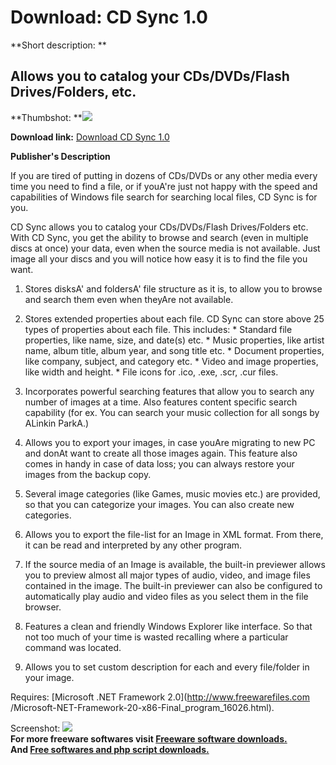# Download: CD Sync 1.0

**Short description: **

## Allows you to catalog your CDs/DVDs/Flash Drives/Folders, etc.

  
**Thumbshot: **![](http://www.freewarefiles.com/screenshot/cd_sync_md.jpg)   
  
**Download link:** [Download CD Sync 1.0](http://freesoftwares.boysofts.com/CD-Sync_program_57600.html)  
  

**Publisher's Description**  
  

If you are tired of putting in dozens of CDs/DVDs or any other media every
time you need to find a file, or if youA're just not happy with the speed and
capabilities of Windows file search for searching local files, CD Sync is for
you.

CD Sync allows you to catalog your CDs/DVDs/Flash Drives/Folders etc. With CD
Sync, you get the ability to browse and search (even in multiple discs at
once) your data, even when the source media is not available. Just image all
your discs and you will notice how easy it is to find the file you want.

  1. Stores disksA' and foldersA' file structure as it is, to allow you to browse and search them even when theyAre not available.  
  

  2. Stores extended properties about each file. CD Sync can store above 25 types of properties about each file. This includes: 
    * Standard file properties, like name, size, and date(s) etc. 
    * Music properties, like artist name, album title, album year, and song title etc. 
    * Document properties, like company, subject, and category etc. 
    * Video and image properties, like width and height. 
    * File icons for .ico, .exe, .scr, .cur files. 
  
  

  3. Incorporates powerful searching features that allow you to search any number of images at a time. Also features content specific search capability (for ex. You can search your music collection for all songs by ALinkin ParkA.)  
  

  4. Allows you to export your images, in case youAre migrating to new PC and donAt want to create all those images again. This feature also comes in handy in case of data loss; you can always restore your images from the backup copy.  
  

  5. Several image categories (like Games, music movies etc.) are provided, so that you can categorize your images. You can also create new categories.  
  

  6. Allows you to export the file-list for an Image in XML format. From there, it can be read and interpreted by any other program.  
  

  7. If the source media of an Image is available, the built-in previewer allows you to preview almost all major types of audio, video, and image files contained in the image. The built-in previewer can also be configured to automatically play audio and video files as you select them in the file browser.  
  

  8. Features a clean and friendly Windows Explorer like interface. So that not too much of your time is wasted recalling where a particular command was located.  
  

  9. Allows you to set custom description for each and every file/folder in your image. 

Requires: [Microsoft .NET Framework 2.0](http://www.freewarefiles.com
/Microsoft-NET-Framework-20-x86-Final_program_16026.html).

  
  
Screenshot: ![](http://www.freewarefiles.com/screenshot/cd_sync.jpg)  
**For more freeware softwares visit [Freeware software downloads.](http://freesoftwares.boysofts.com/)**   
**And [Free softwares and php script downloads.](http://www.boysofts.com/)**

